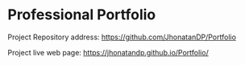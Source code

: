 # Professional Portfolio

Project Repository address: https://github.com/JhonatanDP/Portfolio

Project live web page: https://jhonatandp.github.io/Portfolio/
